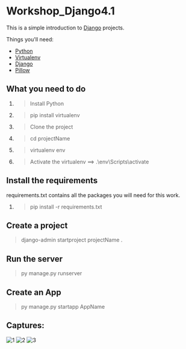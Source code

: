 # Workshop_Django4.1 

This is a simple introduction to [Django](https://www.djangoproject.com/) projects.

Things you'll need:

- [Python](https://www.python.org/)
- [Virtualenv](https://virtualenv.pypa.io/en/latest/)
- [Django](https://www.djangoproject.com/)
- [Pillow](https://python-pillow.org/)


## What you need to do

1. > Install Python
2. > pip install virtualenv
3. > Clone the project
4. > cd projectName
5. > virtualenv env
6. > Activate the virtualenv ==> .\env\Scripts\activate


## Install the requirements

requirements.txt contains all the packages you will need for this work.

1. > pip install -r requirements.txt



## Create a project

> django-admin startproject projectName .

## Run the server

> py manage.py runserver

## Create an App
> py manage.py startapp AppName


## Captures:
![1](https://user-images.githubusercontent.com/61566287/219137584-1cc30f2b-bc09-459c-9844-f8e2be3f0701.PNG)
![2](https://user-images.githubusercontent.com/61566287/219137651-7d0a66c9-7cd9-4c28-ab6d-6f1c0f7db223.PNG)
![3](https://user-images.githubusercontent.com/61566287/219137723-a318d859-1c33-46f1-ac93-2ff23a9fd1f0.PNG)
